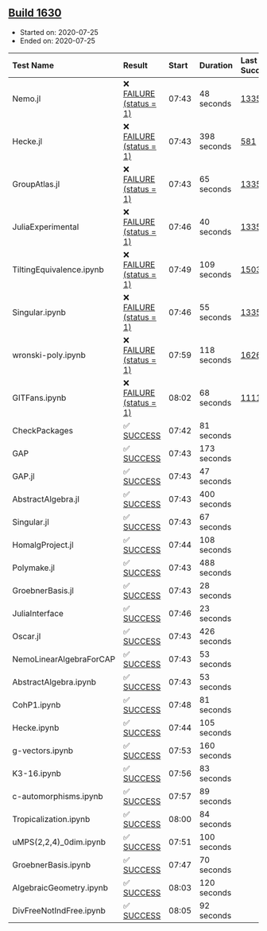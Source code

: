 ## [Build 1630](https://oscarci.mathematik.uni-kl.de/job/oscar-julia-1.4/1630/)

* Started on: 2020-07-25
* Ended on: 2020-07-25

| Test Name    | Result | Start | Duration | Last Success | First Failure |
|:-------------|:-------|:------|:---------|:-------------|:--------------|
| Nemo.jl | ❌ [FAILURE (status = 1)](https://oscarci.mathematik.uni-kl.de/job/oscar-julia-1.4/1630/artifact/logs/build-1630/Nemo.jl.log) | 07:43 | 48 seconds | [1335](https://oscarci.mathematik.uni-kl.de/job/oscar-julia-1.4/1335/) | [1336](https://oscarci.mathematik.uni-kl.de/job/oscar-julia-1.4/1336/) |
| Hecke.jl | ❌ [FAILURE (status = 1)](https://oscarci.mathematik.uni-kl.de/job/oscar-julia-1.4/1630/artifact/logs/build-1630/Hecke.jl.log) | 07:43 | 398 seconds | [581](https://oscarci.mathematik.uni-kl.de/job/oscar-julia-1.4/581/) | [582](https://oscarci.mathematik.uni-kl.de/job/oscar-julia-1.4/582/) |
| GroupAtlas.jl | ❌ [FAILURE (status = 1)](https://oscarci.mathematik.uni-kl.de/job/oscar-julia-1.4/1630/artifact/logs/build-1630/GroupAtlas.jl.log) | 07:43 | 65 seconds | [1335](https://oscarci.mathematik.uni-kl.de/job/oscar-julia-1.4/1335/) | [1336](https://oscarci.mathematik.uni-kl.de/job/oscar-julia-1.4/1336/) |
| JuliaExperimental | ❌ [FAILURE (status = 1)](https://oscarci.mathematik.uni-kl.de/job/oscar-julia-1.4/1630/artifact/logs/build-1630/JuliaExperimental.log) | 07:46 | 40 seconds | [1335](https://oscarci.mathematik.uni-kl.de/job/oscar-julia-1.4/1335/) | [1336](https://oscarci.mathematik.uni-kl.de/job/oscar-julia-1.4/1336/) |
| TiltingEquivalence.ipynb | ❌ [FAILURE (status = 1)](https://oscarci.mathematik.uni-kl.de/job/oscar-julia-1.4/1630/artifact/logs/build-1630/TiltingEquivalence.ipynb.log) | 07:49 | 109 seconds | [1503](https://oscarci.mathematik.uni-kl.de/job/oscar-julia-1.4/1503/) | [1504](https://oscarci.mathematik.uni-kl.de/job/oscar-julia-1.4/1504/) |
| Singular.ipynb | ❌ [FAILURE (status = 1)](https://oscarci.mathematik.uni-kl.de/job/oscar-julia-1.4/1630/artifact/logs/build-1630/Singular.ipynb.log) | 07:46 | 55 seconds | [1335](https://oscarci.mathematik.uni-kl.de/job/oscar-julia-1.4/1335/) | [1336](https://oscarci.mathematik.uni-kl.de/job/oscar-julia-1.4/1336/) |
| wronski-poly.ipynb | ❌ [FAILURE (status = 1)](https://oscarci.mathematik.uni-kl.de/job/oscar-julia-1.4/1630/artifact/logs/build-1630/wronski-poly.ipynb.log) | 07:59 | 118 seconds | [1626](https://oscarci.mathematik.uni-kl.de/job/oscar-julia-1.4/1626/) | [1627](https://oscarci.mathematik.uni-kl.de/job/oscar-julia-1.4/1627/) |
| GITFans.ipynb | ❌ [FAILURE (status = 1)](https://oscarci.mathematik.uni-kl.de/job/oscar-julia-1.4/1630/artifact/logs/build-1630/GITFans.ipynb.log) | 08:02 | 68 seconds | [1111](https://oscarci.mathematik.uni-kl.de/job/oscar-julia-1.4/1111/) | [1112](https://oscarci.mathematik.uni-kl.de/job/oscar-julia-1.4/1112/) |
| CheckPackages | ✅ [SUCCESS](https://oscarci.mathematik.uni-kl.de/job/oscar-julia-1.4/1630/artifact/logs/build-1630/CheckPackages.log) | 07:42 | 81 seconds |  |  |
| GAP | ✅ [SUCCESS](https://oscarci.mathematik.uni-kl.de/job/oscar-julia-1.4/1630/artifact/logs/build-1630/GAP.log) | 07:43 | 173 seconds |  |  |
| GAP.jl | ✅ [SUCCESS](https://oscarci.mathematik.uni-kl.de/job/oscar-julia-1.4/1630/artifact/logs/build-1630/GAP.jl.log) | 07:43 | 47 seconds |  |  |
| AbstractAlgebra.jl | ✅ [SUCCESS](https://oscarci.mathematik.uni-kl.de/job/oscar-julia-1.4/1630/artifact/logs/build-1630/AbstractAlgebra.jl.log) | 07:43 | 400 seconds |  |  |
| Singular.jl | ✅ [SUCCESS](https://oscarci.mathematik.uni-kl.de/job/oscar-julia-1.4/1630/artifact/logs/build-1630/Singular.jl.log) | 07:43 | 67 seconds |  |  |
| HomalgProject.jl | ✅ [SUCCESS](https://oscarci.mathematik.uni-kl.de/job/oscar-julia-1.4/1630/artifact/logs/build-1630/HomalgProject.jl.log) | 07:44 | 108 seconds |  |  |
| Polymake.jl | ✅ [SUCCESS](https://oscarci.mathematik.uni-kl.de/job/oscar-julia-1.4/1630/artifact/logs/build-1630/Polymake.jl.log) | 07:43 | 488 seconds |  |  |
| GroebnerBasis.jl | ✅ [SUCCESS](https://oscarci.mathematik.uni-kl.de/job/oscar-julia-1.4/1630/artifact/logs/build-1630/GroebnerBasis.jl.log) | 07:43 | 28 seconds |  |  |
| JuliaInterface | ✅ [SUCCESS](https://oscarci.mathematik.uni-kl.de/job/oscar-julia-1.4/1630/artifact/logs/build-1630/JuliaInterface.log) | 07:46 | 23 seconds |  |  |
| Oscar.jl | ✅ [SUCCESS](https://oscarci.mathematik.uni-kl.de/job/oscar-julia-1.4/1630/artifact/logs/build-1630/Oscar.jl.log) | 07:43 | 426 seconds |  |  |
| NemoLinearAlgebraForCAP | ✅ [SUCCESS](https://oscarci.mathematik.uni-kl.de/job/oscar-julia-1.4/1630/artifact/logs/build-1630/NemoLinearAlgebraForCAP.log) | 07:43 | 53 seconds |  |  |
| AbstractAlgebra.ipynb | ✅ [SUCCESS](https://oscarci.mathematik.uni-kl.de/job/oscar-julia-1.4/1630/artifact/logs/build-1630/AbstractAlgebra.ipynb.log) | 07:43 | 53 seconds |  |  |
| CohP1.ipynb | ✅ [SUCCESS](https://oscarci.mathematik.uni-kl.de/job/oscar-julia-1.4/1630/artifact/logs/build-1630/CohP1.ipynb.log) | 07:48 | 81 seconds |  |  |
| Hecke.ipynb | ✅ [SUCCESS](https://oscarci.mathematik.uni-kl.de/job/oscar-julia-1.4/1630/artifact/logs/build-1630/Hecke.ipynb.log) | 07:44 | 105 seconds |  |  |
| g-vectors.ipynb | ✅ [SUCCESS](https://oscarci.mathematik.uni-kl.de/job/oscar-julia-1.4/1630/artifact/logs/build-1630/g-vectors.ipynb.log) | 07:53 | 160 seconds |  |  |
| K3-16.ipynb | ✅ [SUCCESS](https://oscarci.mathematik.uni-kl.de/job/oscar-julia-1.4/1630/artifact/logs/build-1630/K3-16.ipynb.log) | 07:56 | 83 seconds |  |  |
| c-automorphisms.ipynb | ✅ [SUCCESS](https://oscarci.mathematik.uni-kl.de/job/oscar-julia-1.4/1630/artifact/logs/build-1630/c-automorphisms.ipynb.log) | 07:57 | 89 seconds |  |  |
| Tropicalization.ipynb | ✅ [SUCCESS](https://oscarci.mathematik.uni-kl.de/job/oscar-julia-1.4/1630/artifact/logs/build-1630/Tropicalization.ipynb.log) | 08:00 | 84 seconds |  |  |
| uMPS(2,2,4)_0dim.ipynb | ✅ [SUCCESS](https://oscarci.mathematik.uni-kl.de/job/oscar-julia-1.4/1630/artifact/logs/build-1630/uMPS-2-2-4-_0dim.ipynb.log) | 07:51 | 100 seconds |  |  |
| GroebnerBasis.ipynb | ✅ [SUCCESS](https://oscarci.mathematik.uni-kl.de/job/oscar-julia-1.4/1630/artifact/logs/build-1630/GroebnerBasis.ipynb.log) | 07:47 | 70 seconds |  |  |
| AlgebraicGeometry.ipynb | ✅ [SUCCESS](https://oscarci.mathematik.uni-kl.de/job/oscar-julia-1.4/1630/artifact/logs/build-1630/AlgebraicGeometry.ipynb.log) | 08:03 | 120 seconds |  |  |
| DivFreeNotIndFree.ipynb | ✅ [SUCCESS](https://oscarci.mathematik.uni-kl.de/job/oscar-julia-1.4/1630/artifact/logs/build-1630/DivFreeNotIndFree.ipynb.log) | 08:05 | 92 seconds |  |  |
